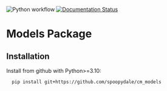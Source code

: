 ![Python workflow](https://github.com/spoopydale/cm_models/actions/workflows/python-package.yml/badge.svg) [![Documentation Status](https://readthedocs.org/projects/cm_models/badge/?version=latest)](https://cm_models.readthedocs.io/en/latest/?badge=latest)

# Models Package

## Installation

Install from github with Python>=3.10:

```bash
  pip install git+https://github.com/spoopydale/cm_models
```
